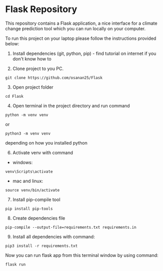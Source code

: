 # Flask Repository

This repository contains a Flask application, a nice interface for a climate change prediction tool which you can run locally on your computer.

To run this project on your laptop please follow the instructions provided below:
1. Install dependencies (git, python, pip) - find tutorial on internet if you don't know how to

2. Clone project to you PC.
```
git clone https://github.com/osanan25/Flask
```

3. Open project folder
```
cd Flask
```

4. Open terminal in the project directory and run command
```
python -m venv venv
```
or
```
python3 -m venv venv
```
depending on how you installed python

6. Activate venv with command
- windows: 
```
venv\Scripts\activate
```

- mac and linux:
```
source venv/bin/activate
```

7. Install pip-compile tool
```
pip install pip-tools
```

8. Create dependencies file
```
pip-compile --output-file=requirements.txt requirements.in
```

9. Install all dependencies with command:
```
pip3 install -r requirements.txt
```

Now you can run flask app from this terminal window by using command:
```
flask run
```
